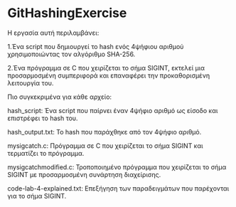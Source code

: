 # GitHashingExercise

Η εργασία αυτή περιλαμβάνει:

1.Ένα script που δημιουργεί το hash ενός 4ψήφιου αριθμού χρησιμοποιώντας τον αλγόριθμο SHA-256.

2.Ένα πρόγραμμα σε C που χειρίζεται το σήμα SIGINT, εκτελεί μια προσαρμοσμένη συμπεριφορά και επαναφέρει την προκαθορισμένη λειτουργία του.



Πιο συγκεκριμένα για κάθε αρχείο:

hash_script: Ένα script που παίρνει έναν 4ψήφιο αριθμό ως είσοδο και επιστρέφει το hash του.

hash_output.txt: Το hash που παράχθηκε από τον 4ψήφιο αριθμό.

mysigcatch.c: Πρόγραμμα σε C που χειρίζεται το σήμα SIGINT και τερματίζει το πρόγραμμα.

mysigcatchmodified.c: Τροποποιημένο πρόγραμμα που χειρίζεται το σήμα SIGINT με προσαρμοσμένη συνάρτηση διαχείρισης.

code-lab-4-explained.txt: Επεξήγηση των παραδειγμάτων που παρέχονται για το σήμα SIGINT.
